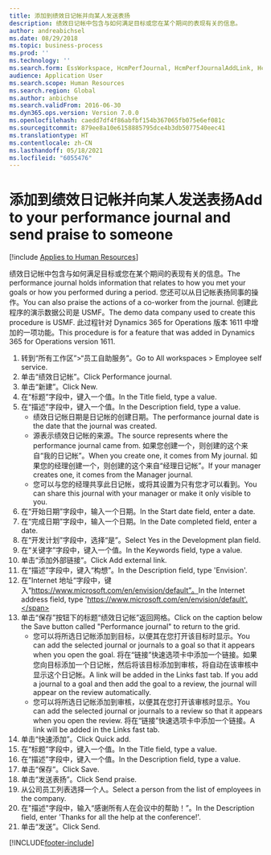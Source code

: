 ```yaml
---
title: 添加到绩效日记帐并向某人发送表扬
description: 绩效日记帐中包含与如何满足目标或您在某个期间的表现有关的信息。
author: andreabichsel
ms.date: 08/29/2018
ms.topic: business-process
ms.prod: ''
ms.technology: ''
ms.search.form: EssWorkspace, HcmPerfJournal, HcmPerfJournalAddLink, HcmPerfPraise, HcmWorkerLookUpByPerson, HcmPerfJournalAdd, HcmEmployeeDevelopmentWorkspace
audience: Application User
ms.search.scope: Human Resources
ms.search.region: Global
ms.author: anbichse
ms.search.validFrom: 2016-06-30
ms.dyn365.ops.version: Version 7.0.0
ms.openlocfilehash: caedd7df4f86abfbf154b367065fb075e6ef081c
ms.sourcegitcommit: 879ee8a10e6158885795dce4b3db5077540eec41
ms.translationtype: HT
ms.contentlocale: zh-CN
ms.lasthandoff: 05/18/2021
ms.locfileid: "6055476"
---
```

# <a name="add-to-your-performance-journal-and-send-praise-to-someone"></a><span data-ttu-id="88699-103">添加到绩效日记帐并向某人发送表扬</span><span class="sxs-lookup"><span data-stu-id="88699-103">Add to your performance journal and send praise to someone</span></span>

[!include [Applies to Human Resources](../includes/applies-to-hr.md)]

<span data-ttu-id="88699-104">绩效日记帐中包含与如何满足目标或您在某个期间的表现有关的信息。</span><span class="sxs-lookup"><span data-stu-id="88699-104">The performance journal holds information that relates to how you met your goals or how you performed during a period.</span></span> <span data-ttu-id="88699-105">您还可以从日记帐表扬同事的操作。</span><span class="sxs-lookup"><span data-stu-id="88699-105">You can also praise the actions of a co-worker from the journal.</span></span> <span data-ttu-id="88699-106">创建此程序的演示数据公司是 USMF。</span><span class="sxs-lookup"><span data-stu-id="88699-106">The demo data company used to create this procedure is USMF.</span></span> <span data-ttu-id="88699-107">此过程针对 Dynamics 365 for Operations 版本 1611 中增加的一项功能。</span><span class="sxs-lookup"><span data-stu-id="88699-107">This procedure is for a feature that was added in Dynamics 365 for Operations version 1611.</span></span>

1. <span data-ttu-id="88699-108">转到“所有工作区”>“员工自助服务”。</span><span class="sxs-lookup"><span data-stu-id="88699-108">Go to All workspaces > Employee self service.</span></span>
2. <span data-ttu-id="88699-109">单击“绩效日记帐”。</span><span class="sxs-lookup"><span data-stu-id="88699-109">Click Performance journal.</span></span>
3. <span data-ttu-id="88699-110">单击“新建”。</span><span class="sxs-lookup"><span data-stu-id="88699-110">Click New.</span></span>
4. <span data-ttu-id="88699-111">在“标题”字段中，键入一个值。</span><span class="sxs-lookup"><span data-stu-id="88699-111">In the Title field, type a value.</span></span>
5. <span data-ttu-id="88699-112">在“描述”字段中，键入一个值。</span><span class="sxs-lookup"><span data-stu-id="88699-112">In the Description field, type a value.</span></span>
    * <span data-ttu-id="88699-113">绩效日记帐日期是日记帐的创建日期。</span><span class="sxs-lookup"><span data-stu-id="88699-113">The performance journal date is the date that the journal was created.</span></span>  
    * <span data-ttu-id="88699-114">源表示绩效日记帐的来源。</span><span class="sxs-lookup"><span data-stu-id="88699-114">The source represents where the performance journal came from.</span></span> <span data-ttu-id="88699-115">如果您创建一个，则创建的这个来自“我的日记帐”。</span><span class="sxs-lookup"><span data-stu-id="88699-115">When you create one, it comes from My journal.</span></span> <span data-ttu-id="88699-116">如果您的经理创建一个，则创建的这个来自“经理日记帐”。</span><span class="sxs-lookup"><span data-stu-id="88699-116">If your manager creates one, it comes from the Manager journal.</span></span>  
    * <span data-ttu-id="88699-117">您可以与您的经理共享此日记帐，或将其设置为只有您才可以看到。</span><span class="sxs-lookup"><span data-stu-id="88699-117">You can share this journal with your manager or make it only visible to you.</span></span>  
6. <span data-ttu-id="88699-118">在“开始日期”字段中，输入一个日期。</span><span class="sxs-lookup"><span data-stu-id="88699-118">In the Start date field, enter a date.</span></span>
7. <span data-ttu-id="88699-119">在“完成日期”字段中，输入一个日期。</span><span class="sxs-lookup"><span data-stu-id="88699-119">In the Date completed field, enter a date.</span></span>
8. <span data-ttu-id="88699-120">在“开发计划”字段中，选择“是”。</span><span class="sxs-lookup"><span data-stu-id="88699-120">Select Yes in the Development plan field.</span></span>
9. <span data-ttu-id="88699-121">在“关键字”字段中，键入一个值。</span><span class="sxs-lookup"><span data-stu-id="88699-121">In the Keywords field, type a value.</span></span>
10. <span data-ttu-id="88699-122">单击“添加外部链接”。</span><span class="sxs-lookup"><span data-stu-id="88699-122">Click Add external link.</span></span>
11. <span data-ttu-id="88699-123">在“描述”字段中，键入“构想”。</span><span class="sxs-lookup"><span data-stu-id="88699-123">In the Description field, type 'Envision'.</span></span>
12. <span data-ttu-id="88699-124">在”Internet 地址“字段中，键入“https://www.microsoft.com/en/envision/default”。</span><span class="sxs-lookup"><span data-stu-id="88699-124">In the Internet address field, type 'https://www.microsoft.com/en/envision/default'.</span></span>
13. <span data-ttu-id="88699-125">单击“保存”按钮下的标题“绩效日记帐”返回网格。</span><span class="sxs-lookup"><span data-stu-id="88699-125">Click on the caption below the Save button called "Performance journal" to return to the grid.</span></span>
    * <span data-ttu-id="88699-126">您可以将所选日记帐添加到目标，以便其在您打开该目标时显示。</span><span class="sxs-lookup"><span data-stu-id="88699-126">You can add the selected journal or journals to a goal so that it appears when you open the goal.</span></span> <span data-ttu-id="88699-127">将在“链接”快速选项卡中添加一个链接。如果您向目标添加一个日记帐，然后将该目标添加到审核，将自动在该审核中显示这个日记帐。</span><span class="sxs-lookup"><span data-stu-id="88699-127">A link will be added in the Links fast tab.    If you add a journal to a goal and then add the goal to a review, the journal will appear on the review automatically.</span></span>  
    * <span data-ttu-id="88699-128">您可以将所选日记帐添加到审核，以便其在您打开该审核时显示。</span><span class="sxs-lookup"><span data-stu-id="88699-128">You can add the selected journal or journals to a review so that it appears when you open the review.</span></span>    <span data-ttu-id="88699-129">将在“链接”快速选项卡中添加一个链接。</span><span class="sxs-lookup"><span data-stu-id="88699-129">A link will be added in the Links fast tab.</span></span>  
14. <span data-ttu-id="88699-130">单击“快速添加”。</span><span class="sxs-lookup"><span data-stu-id="88699-130">Click Quick add.</span></span>
15. <span data-ttu-id="88699-131">在“标题”字段中，键入一个值。</span><span class="sxs-lookup"><span data-stu-id="88699-131">In the Title field, type a value.</span></span>
16. <span data-ttu-id="88699-132">在“描述”字段中，键入一个值。</span><span class="sxs-lookup"><span data-stu-id="88699-132">In the Description field, type a value.</span></span>
17. <span data-ttu-id="88699-133">单击“保存”。</span><span class="sxs-lookup"><span data-stu-id="88699-133">Click Save.</span></span>
18. <span data-ttu-id="88699-134">单击“发送表扬”。</span><span class="sxs-lookup"><span data-stu-id="88699-134">Click Send praise.</span></span>
19. <span data-ttu-id="88699-135">从公司员工列表选择一个人。</span><span class="sxs-lookup"><span data-stu-id="88699-135">Select a person from the list of employees in the company.</span></span>
20. <span data-ttu-id="88699-136">在"描述"字段中，输入“感谢所有人在会议中的帮助！”。</span><span class="sxs-lookup"><span data-stu-id="88699-136">In the Description field, enter 'Thanks for all the help at the conference!'.</span></span>
21. <span data-ttu-id="88699-137">单击“发送”。</span><span class="sxs-lookup"><span data-stu-id="88699-137">Click Send.</span></span>



[!INCLUDE[footer-include](../includes/footer-banner.md)]